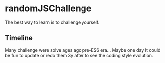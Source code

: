 # randomJSChallenge
The best way to learn is to challenge yourself.

## Timeline
Many challenge were solve ages ago pre-ES6 era... Maybe one day It could be fun to update or redo them 3y after to see the coding style evolution. 
